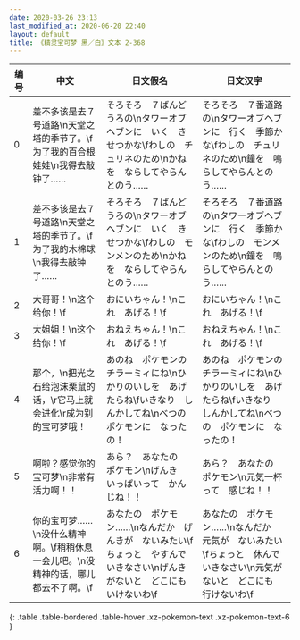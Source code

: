 ```yaml
---
date: 2020-03-26 23:13
last_modified_at: 2020-06-20 22:40
layout: default
title: 《精灵宝可梦 黑／白》文本 2-368
---
```

| 编号 | 中文 | 日文假名 | 日文汉字 |
| ---- | ---- | ---- | --- |
| 0 | 差不多该是去７号道路\n天堂之塔的季节了。\f为了我的百合根娃娃\n我得去敲钟了…… | そろそろ　７ばんどうろの\nタワーオブヘブンに　いく　きせつかな\fわしの　チュリネのため\nかねを　ならしてやらんとのう…… | そろそろ　７番道路の\nタワーオブヘブンに　行く　季節かな\fわしの　チュリネのため\n鐘を　鳴らしてやらんとのう…… |
| 1 | 差不多该是去７号道路\n天堂之塔的季节了。\f为了我的木棉球\n我得去敲钟了…… | そろそろ　７ばんどうろの\nタワーオブヘブンに　いく　きせつかな\fわしの　モンメンのため\nかねを　ならしてやらんとのう…… | そろそろ　７番道路の\nタワーオブヘブンに　行く　季節かな\fわしの　モンメンのため\n鐘を　鳴らしてやらんとのう…… |
| 2 | 大哥哥！\n这个给你！\f | おにいちゃん！\nこれ　あげる！\f | おにいちゃん！\nこれ　あげる！\f |
| 3 | 大姐姐！\n这个给你！\f | おねえちゃん！\nこれ　あげる！\f | おねえちゃん！\nこれ　あげる！\f |
| 4 | 那个，\n把光之石给泡沫栗鼠的话，\r它马上就会进化\r成为别的宝可梦哦！ | あのね　ポケモンの　チラーミィにね\nひかりのいしを　あげたらね\fいきなり　しんかしてね\nべつの　ポケモンに　なったの！ | あのね　ポケモンの　チラーミィにね\nひかりのいしを　あげたらね\fいきなり　しんかしてね\nべつの　ポケモンに　なったの！ |
| 5 | 啊啦？感觉你的宝可梦\n非常有活力啊！！ | あら？　あなたの　ポケモン\nげんき　いっぱいって　かんじね！！ | あら？　あなたの　ポケモン\n元気一杯って　感じね！！ |
| 6 | 你的宝可梦……\n没什么精神啊。\f稍稍休息一会儿吧。\n没精神的话，哪儿都去不了啊。\f | あなたの　ポケモン……\nなんだか　げんきが　ないみたい\fちょっと　やすんで　いきなさい\nげんきがないと　どこにも　いけないわ\f | あなたの　ポケモン……\nなんだか　元気が　ないみたい\fちょっと　休んで　いきなさい\n元気がないと　どこにも　行けないわ\f |
{: .table .table-bordered .table-hover .xz-pokemon-text .xz-pokemon-text-6 }